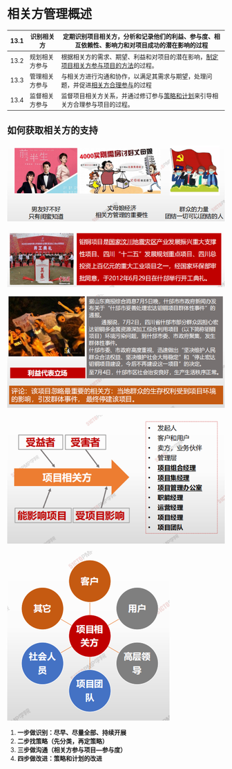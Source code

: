 # 相关方管理概述





| 13.1 | 识别相关方 | 定期识别项目相关方，分析和记录他们的利益、参与度、相互依赖性、影响力和对项目成功的潜在影响的过程 |
| ---- | ------------ | ------------------------------------------------------------ |
|13.2 | 规划相关方参与 | 根据相关方的需求、期望、利益和对项目的潜在影响，<u>制定项目相关方参与项目的方法</u>的过程。 |
| 13.3 | 管理相关方参与 | 与相关方进行沟通和协作，以满足其需求与期望，处理问题，并促进<u>相关方合理参与</u>的过程 |
| 13.4 | 监督相关方参与 | 监督项目相关方关系，并通过修订参与<u>策略和计划</u>来引导相关方合理参与项目的过程。 |



## 如何获取相关方的支持

![image-20210408214155497](image/image-20210408214155497.png)

![image-20210408214211042](image/image-20210408214211042.png)

![image-20210408214217747](image/image-20210408214217747.png)

![image-20210408214225348](image/image-20210408214225348.png)

![image-20210408214231095](image/image-20210408214231095.png)





1. **一步做识别：尽早、尽量全部、持续开展**
2. **二步找策略（先分类，再定策略）** 
3. **三步做沟通（相关方参与项目—参与度）**
4. **四步做改进：策略和计划的改进**

